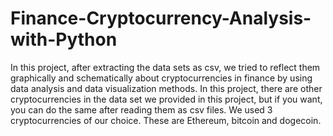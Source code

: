 # Finance-Cryptocurrency-Analysis-with-Python
In this project, after extracting the data sets as csv, we tried to reflect them graphically and schematically about cryptocurrencies in finance by using data analysis and data visualization methods. In this project, there are other cryptocurrencies in the data set we provided in this project, but if you want, you can do the same after reading them as csv files. We used 3 cryptocurrencies of our choice. These are Ethereum, bitcoin and dogecoin.
